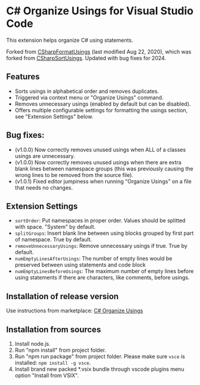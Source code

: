 # C# Organize Usings for Visual Studio Code

This extension helps organize C# using statements.

Forked from [CSharpFormatUsings](https://marketplace.visualstudio.com/items?itemName=gaoshan0621.csharp-format-usings) (last modified Aug 22, 2020), which was forked from [CSharpSortUsings](https://marketplace.visualstudio.com/items?itemName=jongrant.csharpsortusings).  Updated with bug fixes for 2024.

## Features

* Sorts usings in alphabetical order and removes duplicates.
* Triggered via context menu or "Organize Usings" command.
* Removes unnecessary usings (enabled by default but can be disabled).
* Offers multiple configurable settings for formatting the usings section, see "Extension Settings" below.

## Bug fixes:

* (v1.0.0) Now correctly removes unused usings when ALL of a classes usings are unnecessary.
* (v1.0.0) Now correctly removes unused usings when there are extra blank lines between namespace groups (this was previously causing the wrong lines to be removed from the source file).
* (v1.0.1) Fixed editor jumpiness when running "Organize Usings" on a file that needs no changes.

## Extension Settings

* `sortOrder`: Put namespaces in proper order. Values should be splitted with space. "System" by default.
* `splitGroups`: Insert blank line between using blocks grouped by first part of namespace. True by default.
* `removeUnnecessaryUsings`: Remove unnecessary usings if true. True by default.
* `numEmptyLinesAfterUsings`: The number of empty lines would be preserved between using statements and code block
* `numEmptyLinesBeforeUsings`: The maximum number of empty lines before using statements if there are characters, like comments, before usings.

## Installation of release version

Use instructions from marketplace: [C# Organize Usings](https://marketplace.visualstudio.com/items?itemName=jeremycaron.csharp-organize-usings)

## Installation from sources

1. Install node.js.
2. Run "npm install" from project folder.
3. Run "npm run package" from project folder. Please make sure `vsce` is installed: `npm install -g vsce`.
4. Install brand new packed *.vsix bundle through vscode plugins menu option "Install from VSIX".
